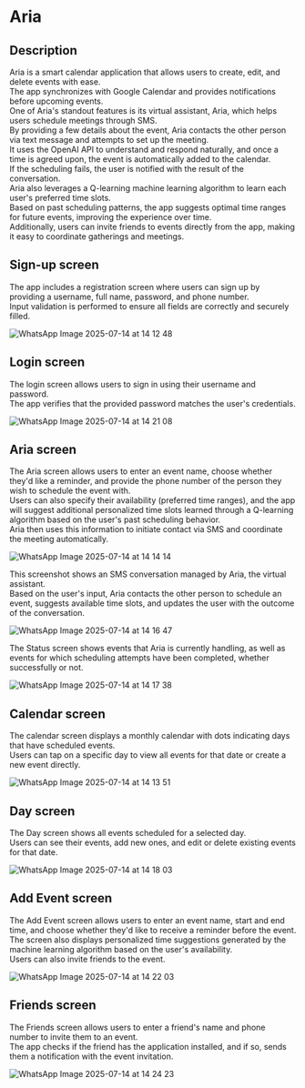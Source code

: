 # Aria
## Description
Aria is a smart calendar application that allows users to create, edit, and delete events with ease.<br>
The app synchronizes with Google Calendar and provides notifications before upcoming events.<br>
One of Aria's standout features is its virtual assistant, Aria, which helps users schedule meetings through SMS.<br>
By providing a few details about the event, Aria contacts the other person via text message and attempts to set up the meeting.<br>
It uses the OpenAI API to understand and respond naturally, and once a time is agreed upon, the event is automatically added to the calendar.<br>
If the scheduling fails, the user is notified with the result of the conversation.<br>
Aria also leverages a Q-learning machine learning algorithm to learn each user's preferred time slots.<br>
Based on past scheduling patterns, the app suggests optimal time ranges for future events, improving the experience over time.<br>
Additionally, users can invite friends to events directly from the app, making it easy to coordinate gatherings and meetings.<br>

## Sign-up screen
The app includes a registration screen where users can sign up by providing a username, full name, password, and phone number.<br>
Input validation is performed to ensure all fields are correctly and securely filled.<br>


![WhatsApp Image 2025-07-14 at 14 12 48](https://github.com/user-attachments/assets/044bef48-7fb7-4b18-a431-815398283c17)

## Login screen
The login screen allows users to sign in using their username and password.<br>
The app verifies that the provided password matches the user's credentials.<br>

![WhatsApp Image 2025-07-14 at 14 21 08](https://github.com/user-attachments/assets/a041d5d9-915b-4917-a4b6-209c95d91925)

## Aria screen
The Aria screen allows users to enter an event name, choose whether they'd like a reminder, and provide the phone number of the person they wish to schedule the event with.<br> Users can also specify their availability (preferred time ranges), and the app will suggest additional personalized time slots learned through a Q-learning algorithm based on the user's past scheduling behavior.<br> Aria then uses this information to initiate contact via SMS and coordinate the meeting automatically.<br>

![WhatsApp Image 2025-07-14 at 14 14 14](https://github.com/user-attachments/assets/20e9d976-2ddf-4a84-a743-7a41e685e638)

This screenshot shows an SMS conversation managed by Aria, the virtual assistant.<br>
Based on the user's input, Aria contacts the other person to schedule an event, suggests available time slots, and updates the user with the outcome of the conversation.<br>


![WhatsApp Image 2025-07-14 at 14 16 47](https://github.com/user-attachments/assets/96e72753-5c49-49eb-9cab-ed6c40d2ccaa)

The Status screen shows events that Aria is currently handling, as well as events for which scheduling attempts have been completed, whether successfully or not.<br>

![WhatsApp Image 2025-07-14 at 14 17 38](https://github.com/user-attachments/assets/2124907c-b7d6-4649-8963-68feaf2a8b31)


## Calendar screen
The calendar screen displays a monthly calendar with dots indicating days that have scheduled events.<br>
Users can tap on a specific day to view all events for that date or create a new event directly.<br>

![WhatsApp Image 2025-07-14 at 14 13 51](https://github.com/user-attachments/assets/67400f91-d4ca-404f-9d54-5a68d25b7691)

## Day screen
The Day screen shows all events scheduled for a selected day.<br>
Users can see their events, add new ones, and edit or delete existing events for that date.<br>

![WhatsApp Image 2025-07-14 at 14 18 03](https://github.com/user-attachments/assets/0c972a4b-8601-4171-96c0-50e085c7a36a)

## Add Event screen
The Add Event screen allows users to enter an event name, start and end time, and choose whether they'd like to receive a reminder before the event.<br>
The screen also displays personalized time suggestions generated by the machine learning algorithm based on the user's availability.<br>
Users can also invite friends to the event.<br>

![WhatsApp Image 2025-07-14 at 14 22 03](https://github.com/user-attachments/assets/ad6a4323-f3e5-4fe3-9812-e47965c2310b)

## Friends screen 
The Friends screen allows users to enter a friend's name and phone number to invite them to an event.<br>
The app checks if the friend has the application installed, and if so, sends them a notification with the event invitation.<br>

![WhatsApp Image 2025-07-14 at 14 24 23](https://github.com/user-attachments/assets/88ee9e1c-ac21-4704-bf5f-8d204b5755ad)











